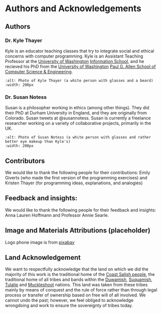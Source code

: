 # Authors and Acknowledgements
## Authors

### Dr. Kyle Thayer
Kyle is an educator teaching classes that try to integrate social and ethical concerns with computer programming. Kyle is an Assistant Teaching Professor at the [University of Washington](https://www.washington.edu/) [Information School](https://ischool.uw.edu/), and he recieved his PhD from the [University of Washington](https://www.washington.edu/) [Paul G. Allen School of Computer Science & Engineering](https://www.cs.washington.edu/).

```{image} kylethayer.jpg
:alt: Photo of Kyle Thayer (a white person with glasses and a beard)
:width: 200px
```

### Dr. Susan Notess
Susan is a philosopher working in ethics (among other things). They did their PhD at Durham University in England, and they are originally from Colorado. Susan tweets at @susannotess. Susan is currently a freelance researcher working on a variety of collaborative projects, primarily in the UK.

```{image} SusanFace.jpg
:alt: Photo of Susan Notess (a white person with glasses and rather better eye makeup than Kyle's)
:width: 200px
```

## Contributors
We would like to thank the following people for their contributions: Emily Giverts (who made the first version of the programming exercises) and Kristen Thayer (for programming ideas, explanations, and analogies)

## Feedback and insights:
We would like to thank the following people for their feedback and insights: Anna Lauren Hoffmann and Professor Annie Searle.

## Image and Materials Attributions (placeholder)
Logo phone image is from [pixabay](https://pixabay.com/vectors/smartphone-icon-modern-symbol-1557796/)

## Land Acknowledgement
We want to respectfully acknowledge that the land on which we did the majority of this work is the traditional home of the [Coast Salish people](https://en.wikipedia.org/wiki/Coast_Salish), the traditional home of all tribes and bands within the [Duwamish](https://www.duwamishtribe.org/), [Suquamish](https://suquamish.nsn.us/), [Tulalip](https://www.tulaliptribes-nsn.gov/) and [Muckleshoot](https://www.wearemuckleshoot.org/) nations. This land was taken from these tribes mainly by means of conquest and the rule of force rather than through legal process or transfer of ownership based on free will of all involved. We cannot undo the past; however, we feel obliged to acknowledge wrongdoing and work to ensure the sovereignty of tribes today.
